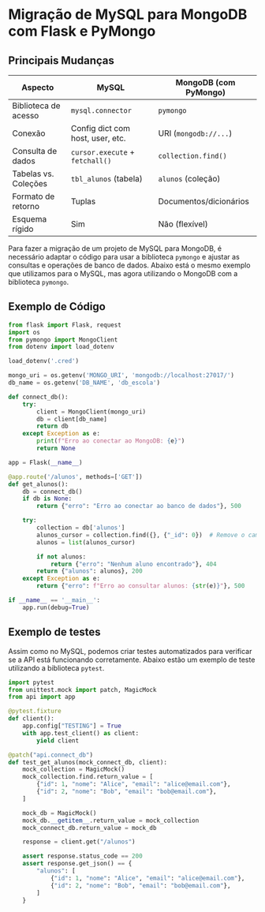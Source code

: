 # Migração de MySQL para MongoDB com Flask e PyMongo

## Principais Mudanças

| Aspecto                  | MySQL                              | MongoDB (com PyMongo)               |
|--------------------------|-------------------------------------|--------------------------------------|
| Biblioteca de acesso     | `mysql.connector`                  | `pymongo`                             |
| Conexão                  | Config dict com host, user, etc.   | URI (`mongodb://...`)                |
| Consulta de dados        | `cursor.execute` + `fetchall()`    | `collection.find()`                  |
| Tabelas vs. Coleções     | `tbl_alunos` (tabela)              | `alunos` (coleção)                   |
| Formato de retorno       | Tuplas                             | Documentos/dicionários               |
| Esquema rígido           | Sim                                | Não (flexível)                       |

Para fazer a migração de um projeto de MySQL para MongoDB, é necessário adaptar o código para usar a biblioteca `pymongo` e ajustar as consultas e operações de banco de dados. Abaixo está o mesmo exemplo que utilizamos para o MySQL, mas agora utilizando o MongoDB com a biblioteca `pymongo`.

## Exemplo de Código

```python
from flask import Flask, request
import os
from pymongo import MongoClient
from dotenv import load_dotenv

load_dotenv('.cred')

mongo_uri = os.getenv('MONGO_URI', 'mongodb://localhost:27017/')
db_name = os.getenv('DB_NAME', 'db_escola')

def connect_db():
    try:
        client = MongoClient(mongo_uri)
        db = client[db_name]
        return db
    except Exception as e:
        print(f"Erro ao conectar ao MongoDB: {e}")
        return None

app = Flask(__name__)

@app.route('/alunos', methods=['GET'])
def get_alunos():
    db = connect_db()
    if db is None:
        return {"erro": "Erro ao conectar ao banco de dados"}, 500

    try:
        collection = db['alunos']
        alunos_cursor = collection.find({}, {"_id": 0})  # Remove o campo _id da resposta
        alunos = list(alunos_cursor)

        if not alunos:
            return {"erro": "Nenhum aluno encontrado"}, 404
        return {"alunos": alunos}, 200
    except Exception as e:
        return {"erro": f"Erro ao consultar alunos: {str(e)}"}, 500

if __name__ == '__main__':
    app.run(debug=True)
```

## Exemplo de testes

Assim como no MySQL, podemos criar testes automatizados para verificar se a API está funcionando corretamente. Abaixo estão um exemplo de teste utilizando a biblioteca `pytest`.

```python
import pytest
from unittest.mock import patch, MagicMock
from api import app

@pytest.fixture
def client():
    app.config["TESTING"] = True
    with app.test_client() as client:
        yield client

@patch("api.connect_db")
def test_get_alunos(mock_connect_db, client):
    mock_collection = MagicMock()
    mock_collection.find.return_value = [
        {"id": 1, "nome": "Alice", "email": "alice@email.com"},
        {"id": 2, "nome": "Bob", "email": "bob@email.com"},
    ]

    mock_db = MagicMock()
    mock_db.__getitem__.return_value = mock_collection
    mock_connect_db.return_value = mock_db

    response = client.get("/alunos")

    assert response.status_code == 200
    assert response.get_json() == {
        "alunos": [
            {"id": 1, "nome": "Alice", "email": "alice@email.com"},
            {"id": 2, "nome": "Bob", "email": "bob@email.com"},
        ]
    }
```